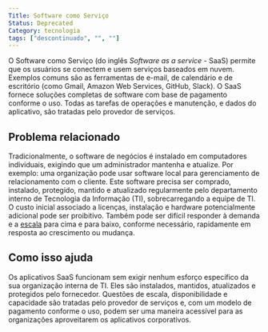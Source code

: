 ```yaml
---
Title: Software como Serviço
Status: Deprecated
Category: tecnologia
tags: ["descontinuado", "", ""]
---
```


O Software como Serviço (do inglês *Software as a service* - SaaS) permite que os usuários se conectem e usem serviços baseados em nuvem. Exemplos comuns são as ferramentas de e-mail, de calendário e de escritório (como Gmail, Amazon Web Services, GitHub, Slack). O SaaS fornece soluções completas de software com base de pagamento conforme o uso. Todas as tarefas de operações e manutenção, e dados do aplicativo, são tratadas pelo provedor de serviços.

## Problema relacionado

Tradicionalmente, o software de negócios é instalado em computadores individuais, exigindo que um administrador mantenha e atualize. Por exemplo: uma organização pode usar software local para gerenciamento de relacionamento com o cliente. Este software precisa ser comprado, instalado, protegido, mantido e atualizado regularmente pelo departamento interno de Tecnologia da Informação (TI), sobrecarregando a equipe de TI. O custo inicial associado a licenças, instalação e hardware potencialmente adicional pode ser proibitivo. Também pode ser difícil responder à demanda e a [escala](/scalability/) para cima e para baixo, conforme necessário, rapidamente em resposta ao crescimento ou mudança.

## Como isso ajuda

Os aplicativos SaaS funcionam sem exigir nenhum esforço específico da sua organização interna de TI. Eles são instalados, mantidos, atualizados e protegidos pelo fornecedor. Questões de escala, disponibilidade e capacidade são tratadas pelo provedor de serviços e, com um modelo de pagamento conforme o uso, podem ser uma maneira acessível para as organizações aproveitarem os aplicativos corporativos.
